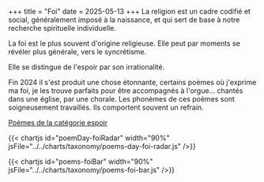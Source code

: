 +++
title = "Foi"
date = 2025-05-13
+++
La religion est un cadre codifié et social, généralement imposé à la naissance, et qui sert de base à notre recherche spirituelle individuelle.

La foi est le plus souvent d'origine religieuse. Elle peut par moments se révéler plus générale, vers le syncrétisme.

Elle se distingue de l'espoir par son irrationalité.

Fin 2024 il s'est produit une chose étonnante, certains poèmes où j'exprime ma foi, je les trouve parfaits pour être accompagnés à l'orgue... chantés dans une église, par une chorale. Les phonèmes de ces poèmes sont soigneusement travaillés. Ils comportent souvent un refrain.

[Poèmes de la catégorie espoir](../espoir/)

{{< chartjs id="poemDay-foiRadar" width="90%" jsFile="../../charts/taxonomy/poems-day-foi-radar.js" />}}

{{< chartjs id="poems-foiBar" width="90%" jsFile="../../charts/taxonomy/poems-foi-bar.js" />}}